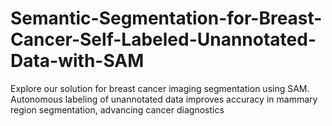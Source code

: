 # Semantic-Segmentation-for-Breast-Cancer-Self-Labeled-Unannotated-Data-with-SAM
Explore our solution for breast cancer imaging segmentation using SAM. Autonomous labeling of unannotated data improves accuracy in mammary region segmentation, advancing cancer diagnostics
